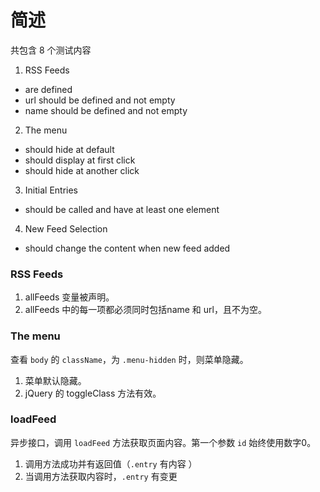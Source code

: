 # 简述
共包含 8 个测试内容
1. RSS Feeds
- are defined
- url should be defined and not empty
- name should be defined and not empty
2. The menu
- should hide at default
- should display at first click
- should hide at another click
3. Initial Entries
- should be called and have at least one element
4. New Feed Selection
- should change the content when new feed added

### RSS Feeds
1. allFeeds 变量被声明。
2. allFeeds 中的每一项都必须同时包括name 和 url，且不为空。

### The menu
查看 `body` 的 `className`，为 `.menu-hidden` 时，则菜单隐藏。

1. 菜单默认隐藏。
2. jQuery 的 toggleClass 方法有效。

### loadFeed
异步接口，调用 `loadFeed` 方法获取页面内容。第一个参数 `id` 始终使用数字0。

1. 调用方法成功并有返回值（`.entry` 有内容 ）
2. 当调用方法获取内容时，`.entry` 有变更